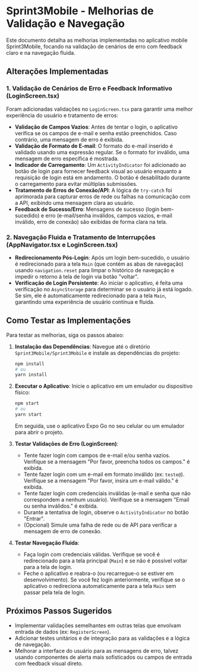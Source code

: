 # Sprint3Mobile - Melhorias de Validação e Navegação

Este documento detalha as melhorias implementadas no aplicativo mobile Sprint3Mobile, focando na validação de cenários de erro com feedback claro e na navegação fluida.

## Alterações Implementadas

### 1. Validação de Cenários de Erro e Feedback Informativo (LoginScreen.tsx)

Foram adicionadas validações no `LoginScreen.tsx` para garantir uma melhor experiência do usuário e tratamento de erros:

- **Validação de Campos Vazios**: Antes de tentar o login, o aplicativo verifica se os campos de e-mail e senha estão preenchidos. Caso contrário, uma mensagem de erro é exibida.
- **Validação de Formato de E-mail**: O formato do e-mail inserido é validado usando uma expressão regular. Se o formato for inválido, uma mensagem de erro específica é mostrada.
- **Indicador de Carregamento**: Um `ActivityIndicator` foi adicionado ao botão de login para fornecer feedback visual ao usuário enquanto a requisição de login está em andamento. O botão é desabilitado durante o carregamento para evitar múltiplas submissões.
- **Tratamento de Erros de Conexão/API**: A lógica de `try-catch` foi aprimorada para capturar erros de rede ou falhas na comunicação com a API, exibindo uma mensagem clara ao usuário.
- **Feedback de Sucesso/Erro**: Mensagens de sucesso (login bem-sucedido) e erro (e-mail/senha inválidos, campos vazios, e-mail inválido, erro de conexão) são exibidas de forma clara na tela.

### 2. Navegação Fluida e Tratamento de Interrupções (AppNavigator.tsx e LoginScreen.tsx)

- **Redirecionamento Pós-Login**: Após um login bem-sucedido, o usuário é redirecionado para a tela `Main` (que contém as abas de navegação) usando `navigation.reset` para limpar o histórico de navegação e impedir o retorno à tela de login via botão "voltar".
- **Verificação de Login Persistente**: Ao iniciar o aplicativo, é feita uma verificação no `AsyncStorage` para determinar se o usuário já está logado. Se sim, ele é automaticamente redirecionado para a tela `Main`, garantindo uma experiência de usuário contínua e fluida.

## Como Testar as Implementações

Para testar as melhorias, siga os passos abaixo:

1.  **Instalação das Dependências**: Navegue até o diretório `Sprint3Mobile/Sprint3Mobile` e instale as dependências do projeto:
    ```bash
    npm install
    # ou
    yarn install
    ```

2.  **Executar o Aplicativo**: Inicie o aplicativo em um emulador ou dispositivo físico:
    ```bash
    npm start
    # ou
    yarn start
    ```
    Em seguida, use o aplicativo Expo Go no seu celular ou um emulador para abrir o projeto.

3.  **Testar Validações de Erro (LoginScreen)**:
    -   Tente fazer login com campos de e-mail e/ou senha vazios. Verifique se a mensagem "Por favor, preencha todos os campos." é exibida.
    -   Tente fazer login com um e-mail em formato inválido (ex: `teste@`). Verifique se a mensagem "Por favor, insira um e-mail válido." é exibida.
    -   Tente fazer login com credenciais inválidas (e-mail e senha que não correspondem a nenhum usuário). Verifique se a mensagem "Email ou senha inválidos." é exibida.
    -   Durante a tentativa de login, observe o `ActivityIndicator` no botão "Entrar".
    -   (Opcional) Simule uma falha de rede ou de API para verificar a mensagem de erro de conexão.

4.  **Testar Navegação Fluida**:
    -   Faça login com credenciais válidas. Verifique se você é redirecionado para a tela principal (`Main`) e se não é possível voltar para a tela de login.
    -   Feche o aplicativo e reabra-o (ou recarregue-o se estiver em desenvolvimento). Se você fez login anteriormente, verifique se o aplicativo o redireciona automaticamente para a tela `Main` sem passar pela tela de login.

## Próximos Passos Sugeridos

-   Implementar validações semelhantes em outras telas que envolvam entrada de dados (ex: `RegisterScreen`).
-   Adicionar testes unitários e de integração para as validações e a lógica de navegação.
-   Melhorar a interface do usuário para as mensagens de erro, talvez usando componentes de alerta mais sofisticados ou campos de entrada com feedback visual direto.

